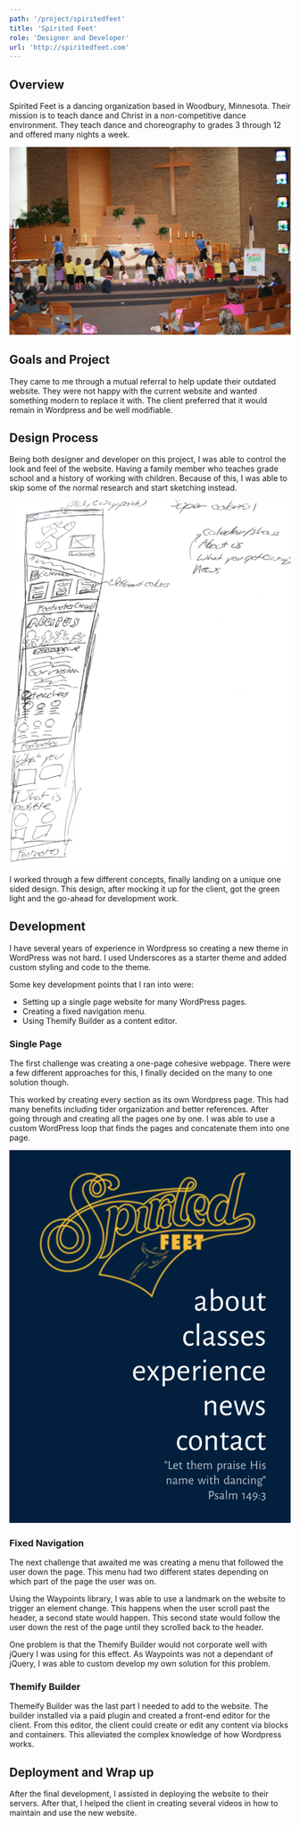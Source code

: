 ```yaml
---
path: '/project/spiritedfeet'
title: 'Spirited Feet'
role: 'Designer and Developer'
url: 'http://spiritedfeet.com'
---
```


## Overview

Spirited Feet is a dancing organization based in Woodbury, Minnesota. Their mission is to teach dance and Christ in a non-competitive dance environment. They teach dance and choreography to grades 3 through 12 and offered many nights a week.

![Spirited Feet in Action](./church-photo.jpg "Spirited Feet in Action")

## Goals and Project

They came to me through a mutual referral to help update their outdated website. They were not happy with the current website and wanted something modern to replace it with. The client preferred that it would remain in Wordpress and be well modifiable.

## Design Process

Being both designer and developer on this project, I was able to control the look and feel of the website. Having a family member who teaches grade school and a history of working with children. Because of this, I was able to skip some of the normal research and start sketching instead.

![Notebook sketch](./notebook.png "Notebook Sketch")

I worked through a few different concepts, finally landing on a unique one sided design. This design, after mocking it up for the client, got the green light and the go-ahead for development work.



## Development

I have several years of experience in Wordpress so creating a new theme in WordPress was not hard. I used Underscores as a starter theme and added custom styling and code to the theme.

Some key development points that I ran into were:
- Setting up a single page website for many WordPress pages.
- Creating a fixed navigation menu.
- Using Themify Builder as a content editor.

### Single Page

The first challenge was creating a one-page cohesive webpage. There were a few different approaches for this, I finally decided on the many to one solution though.

This worked by creating every section as its own Wordpress page. This had many benefits including tider organization and better references. After going through and creating all the pages one by one. I was able to use a custom WordPress loop that finds the pages and concatenate them into one page.

![Sticky Navagation](./navstick.png "Sticky Navagation")

### Fixed Navigation

The next challenge that awaited me was creating a menu that followed the user down the page. This menu had two different states depending on which part of the page the user was on.

Using the Waypoints library, I was able to use a landmark on the website to trigger an element change. This happens when the user scroll past the header, a second state would happen. This second state would follow the user down the rest of the page until they scrolled back to the header.

One problem is that the Themify Builder would not corporate well with jQuery I was using for this effect. As Waypoints was not a dependant of jQuery, I was able to custom develop my own solution for this problem.

### Themify Builder

Themeify Builder was the last part I needed to add to the website. The builder installed via a paid plugin and created a front-end editor for the client. From this editor, the client could create or edit any content via blocks and containers. This alleviated the complex knowledge of how Wordpress works.

## Deployment and Wrap up

After the final development, I assisted in deploying the website to their servers. After that, I helped the client in creating several videos in how to maintain and use the new website.